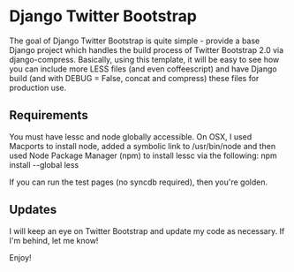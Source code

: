 Django Twitter Bootstrap
=========================
The goal of Django Twitter Bootstrap is quite simple - provide a base Django project which handles the build process of Twitter Bootstrap 2.0 via django-compress.  Basically, using this template, it will be easy to see how you can include more LESS files (and even coffeescript) and have Django build (and with DEBUG = False, concat and compress) these files for production use.

Requirements
------------
You must have lessc and node globally accessible. On OSX, I used Macports to install node, added a symbolic link to /usr/bin/node and then used Node Package Manager (npm) to install lessc via the following:
    npm install --global less

If you can run the test pages (no syncdb required), then you're golden.

Updates
-------
I will keep an eye on Twitter Bootstrap and update my code as necessary. If I'm behind, let me know!

Enjoy!